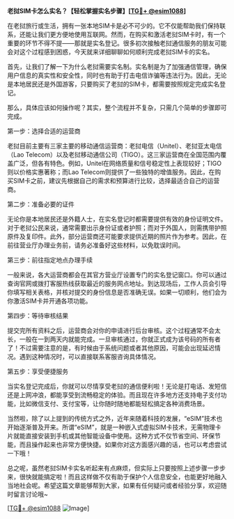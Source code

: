 **老挝SIM卡怎么实名？【轻松掌握实名步骤】[[TG💪+ @esim1088](https://t.me/s/esim1088)]**

在老挝旅行或生活，拥有一张本地SIM卡是必不可少的。它不仅能帮助我们保持联系，还能让我们更方便地使用互联网。然而，在购买和激活老挝SIM卡时，有一个重要的环节不得不提——那就是实名登记。很多初次接触老挝通信服务的朋友可能会对这个过程感到困惑，今天就来详细聊聊如何顺利完成老挝SIM卡的实名。

首先，让我们了解一下为什么老挝需要实名制。实名制是为了加强通信管理，确保用户信息的真实性和安全性，同时也有助于打击电信诈骗等违法行为。因此，无论是本地居民还是外国游客，只要购买了老挝的SIM卡，都需要按照规定完成实名登记。

那么，具体应该如何操作呢？其实，整个流程并不复杂，只需几个简单的步骤即可完成。

第一步：选择合适的运营商

老挝目前主要有三家主要的移动通信运营商：老挝电信（Unitel）、老挝亚太电信（Lao Telecom）以及老挝移动通信公司（TIGO）。这三家运营商在全国范围内覆盖广泛，但各有特色。例如，Unitel在网络质量和信号稳定性上表现较好；TIGO则以价格实惠著称；而Lao Telecom则提供了一些独特的增值服务。因此，在购买SIM卡之前，建议先根据自己的需求和预算进行比较，选择最适合自己的运营商。

第二步：准备必要的证件

无论你是本地居民还是外籍人士，在实名登记时都需要提供有效的身份证明文件。对于老挝公民来说，通常需要出示身份证或者护照；而对于外国人，则需携带护照原件及复印件。此外，部分运营商还可能要求提供近期的照片作为参考。因此，在前往营业厅办理业务前，请务必准备好这些材料，以免耽误时间。

第三步：前往指定地点办理手续

一般来说，各大运营商都会在其官方营业厅设置专门的实名登记窗口。你可以通过查询官网或拨打客服热线获取最近的服务网点地址。到达现场后，工作人员会引导你填写相关表格，并核对提交的身份信息是否准确无误。如果一切顺利，他们会为你激活SIM卡并开通各项功能。

第四步：等待审核结果

提交完所有资料之后，运营商会对你的申请进行后台审核。这个过程通常不会太长，一般在一到两天内就能完成。一旦审核通过，你就正式成为该号码的所有者了！不过需要注意的是，有时候由于系统问题或者其他原因，可能会出现延迟情况。遇到这种情况时，可以直接联系客服咨询具体情况。

第五步：享受便捷服务

当实名登记完成后，你就可以尽情享受老挝的通信便利啦！无论是打电话、发短信还是上网冲浪，都能享受到流畅稳定的体验。而且现在许多地方还支持电子支付功能，比如微信支付、支付宝等，让你随时随地都能轻松搞定各种消费场景。

当然啦，除了以上提到的传统方式之外，近年来随着科技的发展，“eSIM”技术也开始逐渐普及开来。所谓“eSIM”，就是一种嵌入式虚拟SIM卡技术，无需物理卡片就能直接安装到手机或其他智能设备中使用。这种方式不仅节省空间、环保节能，而且操作起来也非常方便快捷。如果你对这方面感兴趣的话，也可以考虑尝试一下哦！

总之呢，虽然老挝SIM卡实名听起来有点麻烦，但实际上只要按照上述步骤一步步来，很快就能搞定啦！而且这样做不仅有助于保护个人信息安全，也能更好地融入当地社会呢。希望这篇文章能够帮到大家，如果有任何疑问或者经验分享，欢迎随时留言讨论哦~

[[TG💪+ @esim1088](https://t.me/s/esim1088) ![Image](https://i.postimg.cc/4NQfJmqS/Snipaste-2025-05-13-00-14-12.png)]